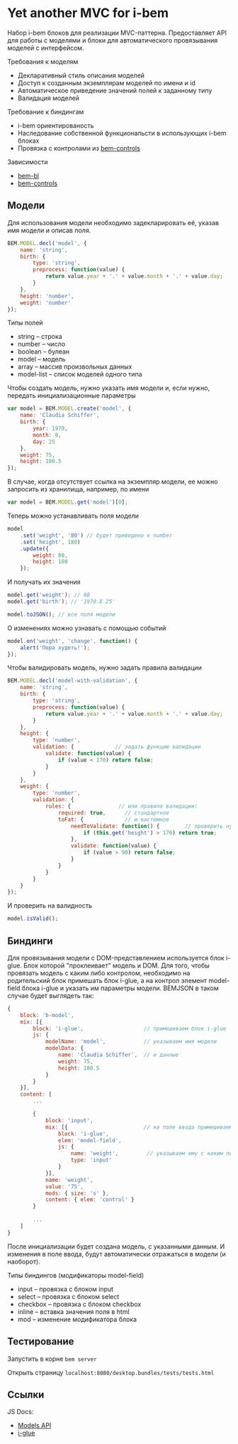 # Yet another MVC for i-bem

Набор i-bem блоков для реализации MVC-паттерна. Предоставляет API для работы с моделями и блоки для автоматического провязывания моделей с интерфейсом.

Требования к моделям
*   Декларативный стиль описания моделей
*   Доступ к созданным экземплярам моделей по имени и id 
*   Автоматическое приведение значений полей к заданному типу
*   Валидация моделей

Требование к биндингам
*   i-bem ориентированость
*   Наследование собственной функциональсти в использующих i-bem блоках
*   Провязка с контролами из [bem-controls](https://github.com/bem/bem-controls)

Зависимости
*   [bem-bl](https://github.com/bem/bem-bl)
*   [bem-controls](https://github.com/bem/bem-controls)

## Модели
Для использования модели необходимо задекларировать её, указав имя модели и описав поля.
````javascript
BEM.MODEL.decl('model', {
    name: 'string',
    birth: { 
        type: 'string',
        preprocess: function(value) {
            return value.year + '.' + value.month + '.' + value.day;
        }
    },
    height: 'number',
    weight: 'number'
});
````
Типы полей
*  string – строка
*  number – число
*  boolean – булеан
*  model – модель
*  array – массив произвольных данных
*  model-list – список моделей одного типа

Чтобы создать модель, нужно указать имя модели и, если нужно, передать инициализационные параметры
````javascript
var model = BEM.MODEL.create('model', {
    name: 'Claudia Schiffer',
    birth: {
        year: 1970,
        month: 8,
        day: 25
    },
    weight: 75,
    height: 180.5
});
````

В случае, когда отсутствует ссылка на экземпляр модели, ее можно запросить из хранилища, например, по имени
````javascript
var model = BEM.MODEL.get('model')[0];
````

Теперь можно устанавливать поля модели
````javascript
model
    .set('weight', '80') // будет приведено к number
    .set('height', 180)
    .update({
        weight: 80,
        height: 180
    });
````

И получать их значения
````javascript
model.get('weight'); // 80
model.get('birth'); // '1970.8.25'

model.toJSON(); // все поля модели
````

О изменениях можно узнавать с помощью событий
````javascript
model.on('weight', 'change', function() {
    alert('Пора худеть!');
});
````

Чтобы валидировать модель, нужно задать правила валидации
````javascript
BEM.MODEL.decl('model-with-validation', {
    name: 'string',
    birth: { 
        type: 'string',
        preprocess: function(value) {
            return value.year + '.' + value.month + '.' + value.day;
        }
    },
    height: { 
        type: 'number',
        validation: {             // задать функцию валидации
            validate: function(value) {
                if (value < 170) return false; 
            }
        }
    },
    weight: {
        type: 'number',
        validation: {
            rules: {               // или правила валидации:
                required: true,      // стандартное
                toFat: {             // и кастомное
                    needToValidate: function() {        // проверить нужно ли выполнять валидацию
                        if (this.get('height') > 170) return true;
                    },
                    validate: function(value) {
                        if (value > 90) return false;
                    }
                }
            }
        }
    }
});
````
И проверить на валидность
````javascript
model.isValid();
````

## Биндинги
Для провязывания модели с DOM-представлением используется блок i-glue. Блок которой "проклеивает" модель и DOM.
Для того, чтобы провязать модель с каким либо контролом, необходимо на родительский блок примешать блок i-glue, а на контрол элемент model-field блока i-glue и указать им параметры модели.
BEMJSON в таком случае будет выглядеть так:
````javascript
{
    block: 'b-model',
    mix: [{
        block: 'i-glue',                   // примешиваем блок i-glue
        js: {
            modelName: 'model',            // указываем имя модели
            modelData: {
                name: 'Claudia Schiffer',  // и данные
                weight: 75,
                height: 180.5
            }
        }
    }],
    content: [
        ...

        {
            block: 'input', 
            mix: [{                        // на поле ввода примешиваем элемент model-field
                block: 'i-glue', 
                elem: 'model-field',
                js: {
                    name: 'weight',         // указываем ему с каким полем провязыватсья
                    type: 'input'
                }
            }],
            name: 'weight',
            value: '75', 
            mods: { size: 's' },
            content: { elem: 'control' }
        }
        
        ...
    ]
}
````
После инициализации будет создана модель, с указанными данным. И изменения в поле ввода, будут автоматически отражаться в модели (и наоборот).

Типы биндингов (модификаторы model-field)
*  input – провязка с блоком input
*  select – провязка с блоком select
*  checkbox – провязка с блоком checkbox
*  inline – вставка значения поля в html
*  mod – изменение модификатора блока

## Тестирование

Запустить в корне `bem server`

Открыть страницу `localhost:8080/desktop.bundles/tests/tests.html`

## Ссылки
JS Docs:

*  [Models API](https://github.com/dosyara/yamvc/blob/master/common.blocks/i-model/i-model.md)
*  [i-glue](https://github.com/dosyara/yamvc/blob/master/common.blocks/i-glue/i-glue.md)
